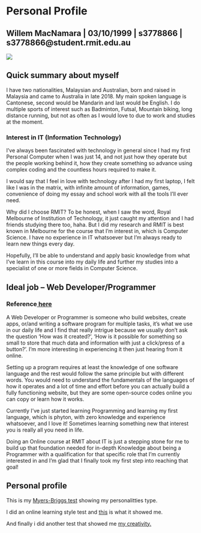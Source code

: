 <html>
<head></head>
<body>
<h1>Personal Profile</h1>
<h2>Willem MacNamara | 03/10/1999 | s3778866 | s3778866@student.rmit.edu.au</h2>
<img src="https://user-images.githubusercontent.com/119556360/207021458-05651a38-ecb6-4950-a8f6-cb691247162c.jpg">
<h2>Quick summary about myself</h2>
<p>I have two nationalities, Malaysian and Australian, born and raised in Malaysia and came to Australia in late 2018. My main spoken language is Cantonese, second would be Mandarin and last would be English. I do multiple sports of interest such as Badminton, Futsal, Mountain biking, long distance running, but not as often as I would love to due to work and studies at the moment.</p>
<h3>Interest in IT (Information Technology)</h3>
<p>I’ve always been fascinated with technology in general since I had my first Personal Computer when I was just 14, and not just how they operate but the people working behind it, how they create something so advance using complex coding and the countless hours required to make it.</p>
<p>I would say that I feel in love with technology after I had my first laptop, I felt like I was in the matrix, with infinite amount of information, games, convenience of doing my essay and school work with all the tools I’ll ever need.</p>
<p>Why did I choose RMIT? To be honest, when I saw the word, Royal Melbourne of Institution of Technology, it just caught my attention and I had friends studying there too, haha. But I did my research and RMIT is best known in Melbourne for the course that I’m interest in, which is Computer Science. I have no experience in IT whatsoever but I’m always ready to learn new things every day.</p>
<p>Hopefully, I’ll be able to understand and apply basic knowledge from what I’ve learn in this course into my daily life and further my studies into a specialist of one or more fields in Computer Science.</p>
<h2>Ideal job – Web Developer/Programmer </h2>
  <h3>Reference<a href="https://www.youtube.com/watch?v=nKIu9yen5nc" target="_blank"> here</a></h3>
<p>A Web Developer or Programmer is someone who build websites, create apps, or/and writing a software program for multiple tasks, it’s what we use in our daily life and I find that really intrigue because we usually don’t ask the question ‘How was it created?’, ‘How is it possible for something so small to store that much data and information with just a click/press of a button?’. I’m more interesting in experiencing it then just hearing from it online.</p>
<p>Setting up a program requires at least the knowledge of one software language and the rest would follow the same principle but with different words. You would need to understand the fundamentals of the languages of how it operates and a lot of time and effort before you can actually build a fully functioning website, but they are some open-source codes online you can copy or learn how it works.</p>
<p>Currently I’ve just started learning Programming and learning my first language, which is phyton, with zero knowledge and experience whatsoever, and I love it! Sometimes learning something new that interest you is really all you need in life.</p>
<p>Doing an Online course at RMIT about IT is just a stepping stone for me to build up that foundation needed for in-depth Knowledge about being a Programmer with a qualification for that specific role that I’m currently interested in and I’m glad that I finally took my first step into reaching that goal!</p>
  <h2>Personal profile</h2>
  <p>This is my <a href="https://www.16personalities.com/profiles/d72a11a71745c" target="_blank">Myers-Briggs test</a> showing my personalitties type.</p>
  <p>I did an online learning style test and <a href="https://personalitymax.com/report/?ls=67-51-82&name_key=128fc55e41" target="_blank"> this</a> is what it showed me.</p>
  <p>And finally i did another test that showed me <a href="https://github.com/willymackies/willymackies.github.io/files/10207339/The_Dreamer.pdf" target="_blank"> my creativity.</a></p>
</body>
</html>


